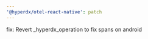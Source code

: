 ```yaml
---
'@hyperdx/otel-react-native': patch
---
```


fix: Revert \_hyperdx_operation to fix spans on android
